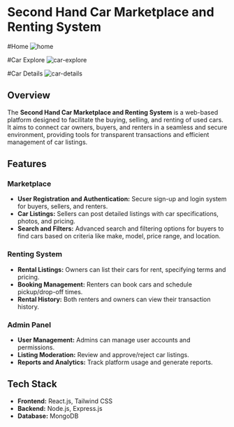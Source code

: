 # Second Hand Car Marketplace and Renting System

#Home
![home](https://github.com/user-attachments/assets/fa58a27d-2154-4b79-9d20-52fe77339b6e)

#Car Explore
![car-explore](https://github.com/user-attachments/assets/397aaa76-3b4b-44b6-bcec-292e6757d687)

#Car Details
![car-details](https://github.com/user-attachments/assets/b7862c0c-0595-4a70-82da-0f52861a272d)

## Overview

The **Second Hand Car Marketplace and Renting System** is a web-based platform designed to facilitate the buying, selling, and renting of used cars. It aims to connect car owners, buyers, and renters in a seamless and secure environment, providing tools for transparent transactions and efficient management of car listings.

## Features

### Marketplace

- **User Registration and Authentication:** Secure sign-up and login system for buyers, sellers, and renters.
- **Car Listings:** Sellers can post detailed listings with car specifications, photos, and pricing.
- **Search and Filters:** Advanced search and filtering options for buyers to find cars based on criteria like make, model, price range, and location.

### Renting System

- **Rental Listings:** Owners can list their cars for rent, specifying terms and pricing.
- **Booking Management:** Renters can book cars and schedule pickup/drop-off times.
- **Rental History:** Both renters and owners can view their transaction history.

### Admin Panel

- **User Management:** Admins can manage user accounts and permissions.
- **Listing Moderation:** Review and approve/reject car listings.
- **Reports and Analytics:** Track platform usage and generate reports.

## Tech Stack

- **Frontend:** React.js, Tailwind CSS
- **Backend:** Node.js, Express.js
- **Database:** MongoDB
